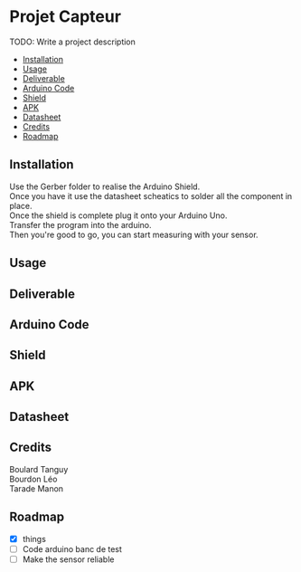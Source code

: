 # Projet Capteur  
TODO: Write a project description

  - [Installation](#installation)
  - [Usage](#usage)
  - [Deliverable](#deliverable)
  - [Arduino Code](#arduino-code)
  - [Shield](#shield)
  - [APK](#apk)
  - [Datasheet](#datasheet)
  - [Credits](#credits)
  - [Roadmap](#roadmap)

## Installation
Use the Gerber folder to realise the Arduino Shield.  
Once you have it use the datasheet scheatics to solder all the component in place.  
Once the shield is complete plug it onto your Arduino Uno.  
Transfer the program into the arduino.  
Then you're good to go, you can start measuring with your sensor.  

## Usage


## Deliverable



## Arduino Code



## Shield



## APK



## Datasheet



## Credits
Boulard Tanguy  
Bourdon Léo  
Tarade Manon  

## Roadmap
  - [x] things
  - [ ] Code arduino banc de test
  - [ ] Make the sensor reliable
